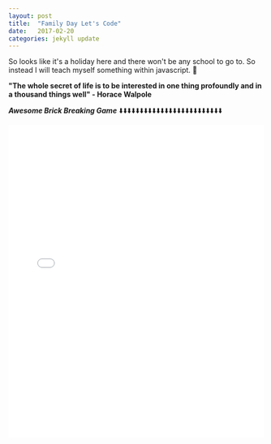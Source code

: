 ```yaml
---
layout: post
title:  "Family Day Let's Code"
date:   2017-02-20
categories: jekyll update
---
```

So looks like it's a holiday here and there won't be any school to go to. So instead I will teach myself something within javascript. 🙂

<div class="quote"><b>"The whole secret of life is to be interested in one thing profoundly and in a thousand things well" - Horace Walpole</b></div>

<b><i>Awesome Brick Breaking Game</i></b>
⬇️⬇️⬇️⬇️⬇️⬇️⬇️⬇️⬇️⬇️⬇️⬇️⬇️⬇️⬇️⬇️⬇️⬇️⬇️⬇️⬇️⬇️⬇️⬇️⬇️
<iframe height='617' scrolling='no' title='BrickBreaker' src='//codepen.io/stevenmox/embed/oBrKLY/?height=617&theme-id=dark&default-tab=result&embed-version=2' frameborder='no' allowtransparency='true' allowfullscreen='true' style='width: 100%;'>See the Pen <a href='http://codepen.io/stevenmox/pen/oBrKLY/'>BrickBreaker</a> by Steven Moxley (<a href='http://codepen.io/stevenmox'>@stevenmox</a>) on <a href='http://codepen.io'>CodePen</a>.
</iframe>
